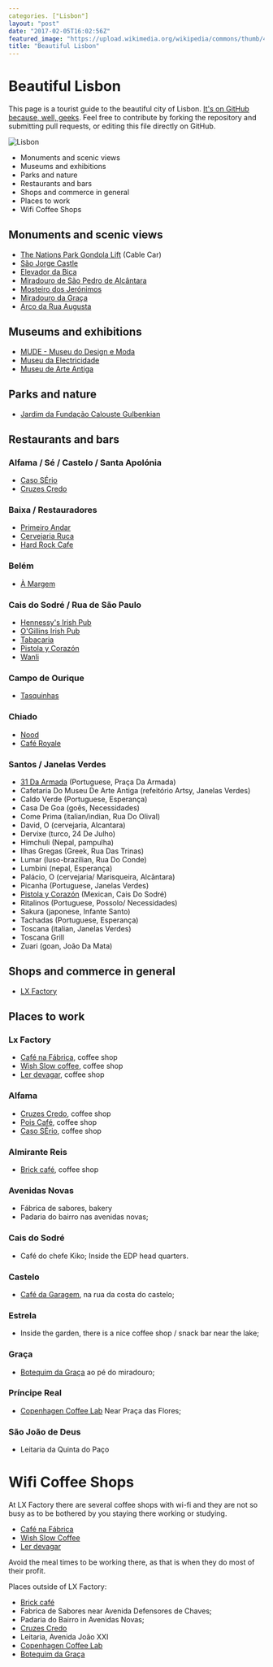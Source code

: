 ```yaml
---
categories. ["Lisbon"]
layout: "post"
date: "2017-02-05T16:02:56Z"
featured_image: "https://upload.wikimedia.org/wikipedia/commons/thumb/4/44/CastleSaintGeorge.jpg/2880px-CastleSaintGeorge.jpg"
title: "Beautiful Lisbon"
---
```


# Beautiful Lisbon

This page is a tourist guide to the beautiful city of Lisbon. [It's on GitHub because, well, geeks](https://github.com/oneoverzero/beautiful_lisbon). Feel free to contribute by forking the repository and submitting pull requests, or editing this file directly on GitHub.

![Lisbon](https://upload.wikimedia.org/wikipedia/commons/thumb/4/44/CastleSaintGeorge.jpg/2880px-CastleSaintGeorge.jpg)



- Monuments and scenic views
- Museums and exhibitions
- Parks and nature
- Restaurants and bars
- Shops and commerce in general
- Places to work
- Wifi Coffee Shops







## Monuments and scenic views

* [The Nations Park Gondola Lift](http://www.telecabinelisboa.pt/epages/2060-120119.sf/en_GB/?ObjectPath=/Shops/2060-120119/Categories/Sobre_Telecabine_Lisboa) (Cable Car)
* [São Jorge Castle](https://en.wikipedia.org/wiki/S%C3%A3o_Jorge_Castle)
* [Elevador da Bica](https://pt.wikipedia.org/wiki/Elevador_da_Bica)
* [Miradouro de São Pedro de Alcântara](https://foursquare.com/v/miradouro-de-s%C3%A3o-pedro-de-alc%C3%A2ntara/4b0588a2f964a5200dd122e3)
* [Mosteiro dos Jerónimos](https://foursquare.com/v/mosteiro-dos-jer%C3%B3nimos/4b7a8c17f964a520a5302fe3?ref=nuggets)
* [Miradouro da Graça](https://foursquare.com/v/miradouro-da-gra%C3%A7a/4c07f87affb8c9b691826761?ref=nuggets)
* [Arco da Rua Augusta](https://foursquare.com/v/arco-da-rua-augusta/4b0588a2f964a52006d122e3?ref=nuggets)


## Museums and exhibitions

* [MUDE - Museu do Design e Moda](http://www.mude.pt)
* [Museu da Electricidade](https://foursquare.com/visitanteriso)
* [Museu de Arte Antiga](http://www.museudearteantiga.pt)


## Parks and nature
* [Jardim da Fundação Calouste Gulbenkian](https://foursquare.com/v/jardim-da-funda%C3%A7%C3%A3o-calouste-gulbenkian/4bd836cc35aad13ad54c90f3?ref=nuggets)



## Restaurants and bars

### Alfama / Sé / Castelo / Santa Apolónia
* [Caso SÉrio](http://lifecooler.com/artigo/comer/caso-serio/436239)
* [Cruzes Credo](https://www.zomato.com/pt/grande-lisboa/cruzes-credo-s%C3%A9-lisboa)

### Baixa / Restauradores
* [Primeiro Andar](https://foursquare.com/v/primeiro-andar/50147499e4b07f20b3668adf?ref=nuggets)
* [Cervejaria Ruca](https://www.zomato.com/pt/grande-lisboa/ruca-baixa-lisboa)
* [Hard Rock Cafe](https://www.zomato.com/pt/HardRockCafe-Lisboa)

### Belém
* [À Margem](http://www.lifecooler.com/artigo/comer/a-margem/364551/)

### Cais do Sodré / Rua de São Paulo
* [Hennessy's Irish Pub](https://www.zomato.com/grande-lisboa/hennessys-irish-pub-cais-do-sodr%C3%A9-lisboa)
* [O'Gillins Irish Pub](https://www.zomato.com/grande-lisboa/ogilins-irish-pub-cais-do-sodr%C3%A9-lisboa)
* [Tabacaria](https://www.tripadvisor.com.br/Restaurant_Review-g189158-d10292976-Reviews-A_Tabacaria-Lisbon_Lisbon_District_Central_Portugal.html)
* [Pistola y Corazón](https://www.tripadvisor.com/Restaurant_Review-g189158-d7312425-Reviews-Pistola_y_Corazon-Lisbon_Lisbon_District_Central_Portugal.html)
* [Wanli](https://www.tripadvisor.com/Restaurant_Review-g189158-d3898048-Reviews-Wanli-Lisbon_Lisbon_District_Central_Portugal.html)

### Campo de Ourique
* [Tasquinhas](https://www.facebook.com/mercadodecampodeourique)

### Chiado
* [Nood](https://www.zomato.com/grande-lisboa/nood-chiado-lisboa)
* [Café Royale](https://www.zomato.com/grande-lisboa/royale-caf%C3%A9-chiado-lisboa)

### Santos / Janelas Verdes

* [31 Da Armada](https://www.zomato.com/grande-lisboa/31-da-armada-alc%C3%A2ntara-lisboa) (Portuguese, Praça Da Armada)
* Cafetaria Do Museu De Arte Antiga (refeitório Artsy, Janelas Verdes)
* Caldo Verde (Portuguese, Esperança)
* Casa De Goa (goês, Necessidades)
* Come Prima (italian/indian, Rua Do Olival)
* David, O (cervejaria, Alcantara)
* Dervixe (turco, 24 De Julho)
* Himchuli (Nepal, pampulha)
* Ilhas Gregas (Greek, Rua Das Trinas)
* Lumar (luso-brazilian, Rua Do Conde)
* Lumbini (nepal, Esperança)
* Palácio, O (cervejaria/ Marisqueira, Alcãntara)
* Picanha (Portuguese, Janelas Verdes)
* [Pistola y Corazón](https://www.zomato.com/grande-lisboa/pistola-y-coraz%C3%B3n-taqueria-cais-do-sodr%C3%A9-lisboa) (Mexican, Cais Do Sodré)
* Ritalinos (Portuguese, Possolo/ Necessidades)
* Sakura (japonese, Infante Santo)
* Tachadas (Portuguese, Esperança)
* Toscana (italian, Janelas Verdes)
* Toscana Grill
* Zuari (goan, João Da Mata)


## Shops and commerce in general

* [LX Factory](https://foursquare.com/v/lx-factory/4b3cda52f964a520428825e3?ref=nuggets)


## Places to work

### Lx Factory
- [Café na Fábrica](https://www.zomato.com/pt/grande-lisboa/caf%C3%A9-da-f%C3%A1brica-alc%C3%A2ntara-lisboa), coffee shop
- [Wish Slow coffee](https://www.zomato.com/pt/grande-lisboa/wish-alc%C3%A2ntara-lisboa), coffee shop
- [Ler devagar](https://www.zomato.com/pt/grande-lisboa/ler-devagar-alc%C3%A2ntara-lisboa), coffee shop

### Alfama 
- [Cruzes Credo](https://www.zomato.com/pt/grande-lisboa/cruzes-credo-s%C3%A9-lisboa), coffee shop
- [Pois Café](https://www.zomato.com/pt/grande-lisboa/pois-caf%C3%A9-1-s%C3%A9-lisboa), coffee shop
- [Caso SÉrio](https://www.zomato.com/pt/grande-lisboa/caso-s%C3%A9rio-s%C3%A9-lisboa), coffee shop

### Almirante Reis

- [Brick café](https://www.zomato.com/pt/grande-lisboa/brick-1-anjos-lisboa), coffee shop

### Avenidas Novas

- Fábrica de sabores, bakery
- Padaria do bairro nas avenidas novas; 

### Cais do Sodré
- Café do chefe Kiko; Inside the EDP head quarters.

### Castelo
- [Café da Garagem](https://www.zomato.com/grande-lisboa/caf%C3%A9-da-garagem-castelo-lisboa), na rua da costa do castelo; 

### Estrela
- Inside the garden, there is a nice coffee shop / snack bar near the lake; 

### Graça
- [Botequim da Graça](https://www.zomato.com/grande-lisboa/botequim-gra%C3%A7a-lisboa) ao pé do miradouro; 

### Príncipe Real
- [Copenhagen Coffee Lab](https://www.zomato.com/grande-lisboa/copenhagen-coffee-lab-pr%C3%ADncipe-real-lisboa) Near Praça das Flores;

### São João de Deus
- Leitaria da Quinta do Paço


# Wifi Coffee Shops

At LX Factory there are several coffee shops with wi-fi and they are not so busy as to be  bothered by you staying there working or studying.

* [Café na Fábrica](https://www.zomato.com/pt/grande-lisboa/caf%C3%A9-da-f%C3%A1brica-alc%C3%A2ntara-lisboa)
* [Wish Slow Coffee](https://www.zomato.com/pt/grande-lisboa/wish-alc%C3%A2ntara-lisboa)
* [Ler devagar](https://www.zomato.com/pt/grande-lisboa/ler-devagar-alc%C3%A2ntara-lisboa)

Avoid the meal times to be working there, as that is when they do most of their profit.

Places outside of LX Factory: 

* [Brick café](https://www.zomato.com/pt/grande-lisboa/brick-1-anjos-lisboa)
* Fabrica de Sabores near Avenida Defensores de Chaves;
* Padaria do Bairro in Avenidas Novas;
* [Cruzes Credo](https://www.zomato.com/pt/grande-lisboa/cruzes-credo-s%C3%A9-lisboa)
* Leitaria, Avenida João XXI
* [Copenhagen Coffee Lab](https://www.zomato.com/grande-lisboa/copenhagen-coffee-lab-pr%C3%ADncipe-real-lisboa)
* [Botequim da Graça](https://www.zomato.com/grande-lisboa/botequim-gra%C3%A7a-lisboa) 

